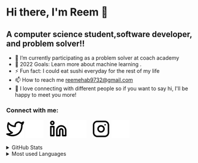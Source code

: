 # Hi there, I'm Reem  👋
## A computer science student,software developer, and problem solver!!

- 🌱 I’m currently participating as a problem solver at coach academy
- 🥅 2022 Goals: Learn more about machine learning .
- ⚡ Fun fact: I could eat sushi everyday for the rest of my life
- 📫 How to reach me reemehab9732@gmail.com 
- 👯 I love connecting with different people so if you want to say hi, I'll be happy to meet you more!


### Connect with me:

[![website](./img/twitter-light.svg)](https://twitter.com/Reemehab__#gh-light-mode-only)
[![website](./img/twitter-dark.svg)](https://twitter.com/Reemehab__#gh-dark-mode-only)
&nbsp;&nbsp;
[![website](./img/linkedin-light.svg)](https://www.linkedin.com/in/reem-ehab-992a10206/#gh-light-mode-only)
[![website](./img/linkedin-dark.svg)](https://www.linkedin.com/in/reem-ehab-992a10206/#gh-dark-mode-only)
&nbsp;&nbsp;
[![website](./img/instagram-light.svg)](https://www.instagram.com/reemehab__/#gh-light-mode-only)
[![website](./img/instagram-dark.svg)](https://www.instagram.com/reemehab__/#gh-dark-mode-only)

<details>
  <summary>GitHub Stats</summary>
  <img align="left" alt="reemehab's GitHub Stats" src="https://github-readme-stats.vercel.app/api?username=reemehab&show_icons=true&hide_border=false&title_color=ff652f&icon_color=FFE400&bg_color=09131B&text_color=ffffff&border_color=0c1a25" />
</details>

<details>
  <summary> Most used Languages</summary>

[![Top Langs](https://github-readme-stats.vercel.app/api/top-langs/?username=reemehab&layout=compact&title_color=fff&icon_color=f9f9f9&text_color=9f9f9f&bg_color=151515)]

</details>

